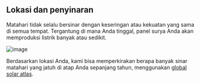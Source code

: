 ## Lokasi dan penyinaran

Matahari tidak selalu bersinar dengan keseringan atau kekuatan yang sama di semua tempat. 
Tergantung di mana Anda tinggal, panel surya Anda akan memproduksi listrik banyak atau sedikit.

![image](assets/documentation/images/irradiation.webp)

Berdasarkan lokasi Anda, kami bisa memperkirakan berapa banyak sinar matahari yang jatuh di atap
Anda sepanjang tahun, menggunakan [global solar atlas](https://globalsolaratlas.info/).

<style>
.Location img {
    width: 300px;
    border-style: solid;
    border-width: 2px;
    border-color: rgba(0, 0, 0, 0.75);
}
</style>